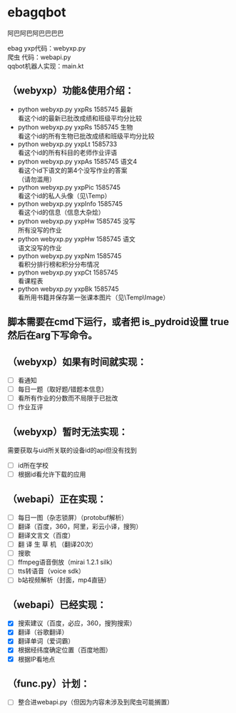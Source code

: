 # ebagqbot
阿巴阿巴阿巴巴巴巴

ebag yxp代码：webyxp.py  
爬虫 代码：webapi.py  
qqbot机器人实现：main.kt  

## （webyxp）功能&使用介绍：  

- python webyxp.py yxpRs 1585745 最新  
看这个id的最新已批改成绩和班级平均分比较  
- python webyxp.py yxpRs 1585745 生物  
看这个id的所有生物已批改成绩和班级平均分比较
- python webyxp.py yxpLt 1585733  
看这个id的所有科目的老师作业评语
- python webyxp.py yxpAs 1585745 语文4  
看这个id下语文的第4个没写作业的答案  
（请勿滥用）  
- python webyxp.py yxpPic 1585745  
看这个id的私人头像（见\Temp）
- python webyxp.py yxpInfo 1585745  
看这个id的信息（信息大杂烩）
- python webyxp.py yxpHw 1585745 没写  
所有没写的作业
- python webyxp.py yxpHw 1585745 语文  
语文没写的作业
- python webyxp.py yxpNm 1585745  
看积分排行榜和积分分布情况
- python webyxp.py yxpCt 1585745  
看课程表  
- python webyxp.py yxpBk 1585745  
看所用书籍并保存第一张课本图片（见\Temp\Image）  

## 脚本需要在cmd下运行，或者把 is_pydroid设置 true然后在arg下写命令。

## （webyxp）如果有时间就实现：

- [ ] 看通知  
- [ ] 每日一题（取好题/错题本信息）
- [ ] 看所有作业的分数而不局限于已批改  
- [ ] 作业互评  

## （webyxp）暂时无法实现：  

需要获取与uid所关联的设备id的api但没有找到  
- [ ] id所在学校  
- [ ] 根据id看允许下载的应用  

## （webapi）正在实现：  

- [ ] 每日一图（杂志锁屏）（protobuf解析）  
- [ ] 翻译（百度，360，阿里，彩云小译，搜狗） 
- [ ] 翻译文言文（百度）  
- [ ] 翻 译 生 草 机 （翻译20次）  
- [ ] 搜歌  
- [ ] ffmpeg语音倒放（mirai 1.2.1 silk）  
- [ ] tts转语音（voice sdk）  
- [ ] b站视频解析（封面，mp4直链）

## （webapi）已经实现：

- [X] 搜索建议（百度，必应，360，搜狗搜索）  
- [X] 翻译（谷歌翻译）  
- [X] 翻译单词（爱词霸）  
- [X] 根据经纬度确定位置（百度地图）  
- [X] 根据IP看地点  

## （func.py）计划：

- [ ] 整合进webapi.py（但因为内容未涉及到爬虫可能搁置）
